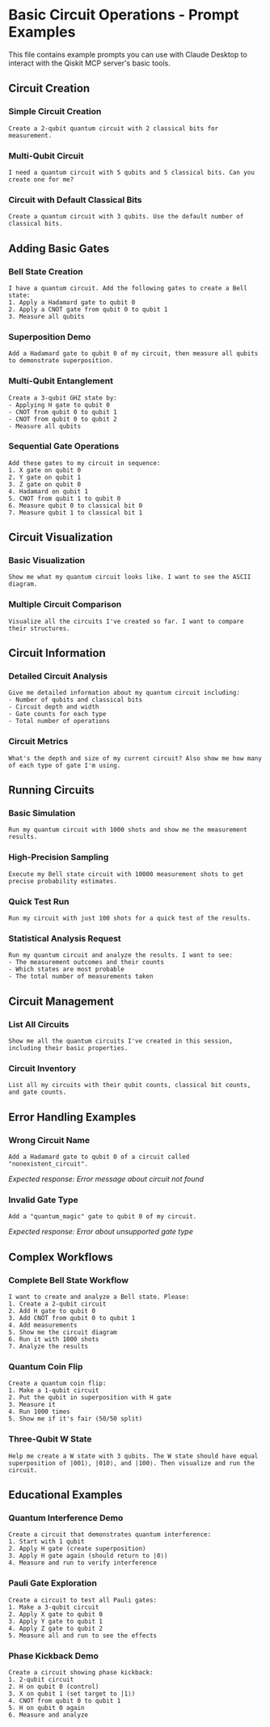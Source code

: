 # Basic Circuit Operations - Prompt Examples

This file contains example prompts you can use with Claude Desktop to interact with the Qiskit MCP server's basic tools.

## Circuit Creation

### Simple Circuit Creation
```
Create a 2-qubit quantum circuit with 2 classical bits for measurement.
```

### Multi-Qubit Circuit
```
I need a quantum circuit with 5 qubits and 5 classical bits. Can you create one for me?
```

### Circuit with Default Classical Bits
```
Create a quantum circuit with 3 qubits. Use the default number of classical bits.
```

## Adding Basic Gates

### Bell State Creation
```
I have a quantum circuit. Add the following gates to create a Bell state:
1. Apply a Hadamard gate to qubit 0
2. Apply a CNOT gate from qubit 0 to qubit 1  
3. Measure all qubits
```

### Superposition Demo
```
Add a Hadamard gate to qubit 0 of my circuit, then measure all qubits to demonstrate superposition.
```

### Multi-Qubit Entanglement
```
Create a 3-qubit GHZ state by:
- Applying H gate to qubit 0
- CNOT from qubit 0 to qubit 1
- CNOT from qubit 0 to qubit 2
- Measure all qubits
```

### Sequential Gate Operations
```
Add these gates to my circuit in sequence:
1. X gate on qubit 0
2. Y gate on qubit 1  
3. Z gate on qubit 0
4. Hadamard on qubit 1
5. CNOT from qubit 1 to qubit 0
6. Measure qubit 0 to classical bit 0
7. Measure qubit 1 to classical bit 1
```

## Circuit Visualization

### Basic Visualization
```
Show me what my quantum circuit looks like. I want to see the ASCII diagram.
```

### Multiple Circuit Comparison
```
Visualize all the circuits I've created so far. I want to compare their structures.
```

## Circuit Information

### Detailed Circuit Analysis
```
Give me detailed information about my quantum circuit including:
- Number of qubits and classical bits
- Circuit depth and width
- Gate counts for each type
- Total number of operations
```

### Circuit Metrics
```
What's the depth and size of my current circuit? Also show me how many of each type of gate I'm using.
```

## Running Circuits

### Basic Simulation
```
Run my quantum circuit with 1000 shots and show me the measurement results.
```

### High-Precision Sampling
```
Execute my Bell state circuit with 10000 measurement shots to get precise probability estimates.
```

### Quick Test Run
```
Run my circuit with just 100 shots for a quick test of the results.
```

### Statistical Analysis Request
```
Run my quantum circuit and analyze the results. I want to see:
- The measurement outcomes and their counts
- Which states are most probable
- The total number of measurements taken
```

## Circuit Management

### List All Circuits
```
Show me all the quantum circuits I've created in this session, including their basic properties.
```

### Circuit Inventory
```
List all my circuits with their qubit counts, classical bit counts, and gate counts.
```

## Error Handling Examples

### Wrong Circuit Name
```
Add a Hadamard gate to qubit 0 of a circuit called "nonexistent_circuit".
```
*Expected response: Error message about circuit not found*

### Invalid Gate Type
```
Add a "quantum_magic" gate to qubit 0 of my circuit.
```
*Expected response: Error about unsupported gate type*

## Complex Workflows

### Complete Bell State Workflow
```
I want to create and analyze a Bell state. Please:
1. Create a 2-qubit circuit
2. Add H gate to qubit 0
3. Add CNOT from qubit 0 to qubit 1
4. Add measurements
5. Show me the circuit diagram
6. Run it with 1000 shots
7. Analyze the results
```

### Quantum Coin Flip
```
Create a quantum coin flip:
1. Make a 1-qubit circuit
2. Put the qubit in superposition with H gate
3. Measure it
4. Run 1000 times
5. Show me if it's fair (50/50 split)
```

### Three-Qubit W State
```
Help me create a W state with 3 qubits. The W state should have equal superposition of |001⟩, |010⟩, and |100⟩. Then visualize and run the circuit.
```

## Educational Examples

### Quantum Interference Demo
```
Create a circuit that demonstrates quantum interference:
1. Start with 1 qubit
2. Apply H gate (create superposition)  
3. Apply H gate again (should return to |0⟩)
4. Measure and run to verify interference
```

### Pauli Gate Exploration
```
Create a circuit to test all Pauli gates:
1. Make a 3-qubit circuit
2. Apply X gate to qubit 0
3. Apply Y gate to qubit 1  
4. Apply Z gate to qubit 2
5. Measure all and run to see the effects
```

### Phase Kickback Demo
```
Create a circuit showing phase kickback:
1. 2-qubit circuit
2. H on qubit 0 (control)
3. X on qubit 1 (set target to |1⟩)
4. CNOT from qubit 0 to qubit 1
5. H on qubit 0 again
6. Measure and analyze
```